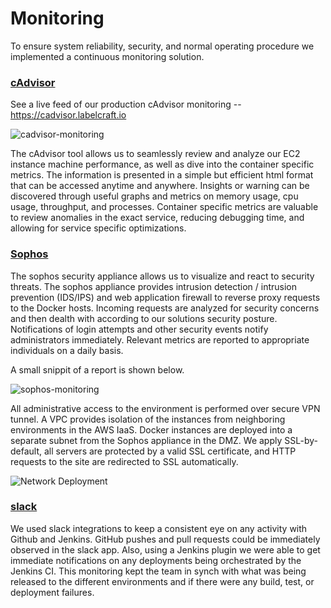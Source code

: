 # Monitoring

To ensure system reliability, security, and normal operating procedure we implemented a continuous monitoring solution. 

### [cAdvisor](https://github.com/google/cadvisor)

See a live feed of our production cAdvisor monitoring -- https://cadvisor.labelcraft.io

![cadvisor-monitoring](https://cloud.githubusercontent.com/assets/1631162/8363339/38036994-1b4c-11e5-86a1-4fad3f968bfe.png)

The cAdvisor tool allows us to seamlessly review and analyze our EC2 instance machine performance, as well as dive into the container specific metrics. The information is presented in a simple but efficient html format that can be accessed anytime and anywhere. Insights or warning can be discovered through useful graphs and metrics on memory usage, cpu usage, throughput, and processes. Container specific metrics are valuable to review anomalies in the exact service, reducing debugging time, and allowing for service specific optimizations. 

### [Sophos](https://www.sophos.com/en-us.aspx)

The sophos security appliance allows us to visualize and react to security threats.  The sophos appliance provides intrusion detection / intrusion prevention (IDS/IPS) and web application firewall to reverse proxy requests to the Docker hosts.  Incoming requests are analyzed for security concerns and then dealth with according to our solutions security posture.  Notifications of login attempts and other security events notify administrators immediately.  Relevant metrics are reported to appropriate individuals on a daily basis.

A small snippit of a report is shown below.

![sophos-monitoring](https://cloud.githubusercontent.com/assets/11528424/8512957/aff7a316-2326-11e5-92c4-1f35fd7b1f0a.png)

All administrative access to the environment is performed over secure VPN tunnel.  A VPC provides isolation of the instances from neighboring environments in the AWS IaaS.  Docker instances are deployed into a separate subnet from the Sophos appliance in the DMZ.  We apply SSL-by-default, all servers are protected by a valid SSL certificate, and HTTP requests to the site are redirected to SSL automatically.

![Network Deployment](https://cloud.githubusercontent.com/assets/8406690/8513155/a8c11102-232d-11e5-8cd5-9ea748f1e537.png)

### [slack](https://slack.com/)

We used slack integrations to keep a consistent eye on any activity with Github and Jenkins. GitHub pushes and pull requests could be immediately observed in the slack app. Also, using a Jenkins plugin we were able to get immediate notifications on any deployments being orchestrated by the Jenkins CI. This monitoring kept the team in synch with what was being released to the different environments and if there were any build, test, or deployment failures. 
